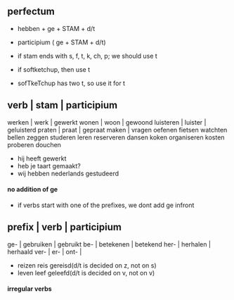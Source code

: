 ## perfectum

- hebben + ge + STAM + d/t
- participium ( ge + STAM + d/t)

- if stam ends with s, f, t, k, ch, p; we should use t
- if softketchup, then use t
- sofTkeTchup has two t, so use it for t

verb | stam | participium
---------------------------
werken    | werk    | gewerkt
wonen     | woon    | gewoond
luisteren | luister | geluisterd
praten    | praat   | gepraat
maken     |
vragen
oefenen
fietsen
watchten
bellen
zeggen
studeren
leren
reserveren
dansen
koken
organiseren
kosten
proberen
douchen

- hij heeft gewerkt
- heb je taart gemaakt?
- wij hebben nederlands gestudeerd

#### no addition of ge

- if verbs start with one of the prefixes, we dont add ge infront

prefix | verb | participium
-----------------------------
ge-    | gebruiken | gebruikt
be-    | betekenen | betekend
her-   | herhalen  | herhaald
ver-   | 
er-    | 
ont-   | 

- reizen reis gereisd(d/t is decided on z, not on s)
- leven  leef geleefd(d/t is decided on v, not on v)



#### irregular verbs

